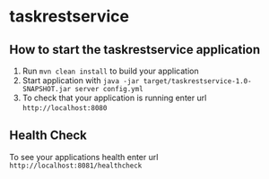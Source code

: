 # taskrestservice

How to start the taskrestservice application
---

1. Run `mvn clean install` to build your application
1. Start application with `java -jar target/taskrestservice-1.0-SNAPSHOT.jar server config.yml`
1. To check that your application is running enter url `http://localhost:8080`

Health Check
---

To see your applications health enter url `http://localhost:8081/healthcheck`
